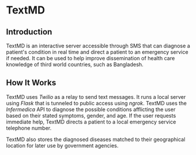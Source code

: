 # TextMD

## Introduction
TextMD is an interactive server accessible through SMS that can diagnose a
patient's condition in real time and direct a patient to an emergency service if needed.
It can be used to help improve dissemination of health care knowledge of
third world countries, such as Bangladesh.

## How It Works

TextMD uses _Twilio_ as a relay to send text messages.
It runs a local server using _Flask_ that is tunneled to public access using _ngrok_.
TextMD uses the _Infermedica_ API to diagnose the possible conditions afflicting the user based on their stated symptoms, gender, and age.
If the user requests immediate help, TextMD directs a patient to a local
emergency service telephone number.

TextMD also stores the diagnosed diseases matched to their geographical location for later use by government agencies.
